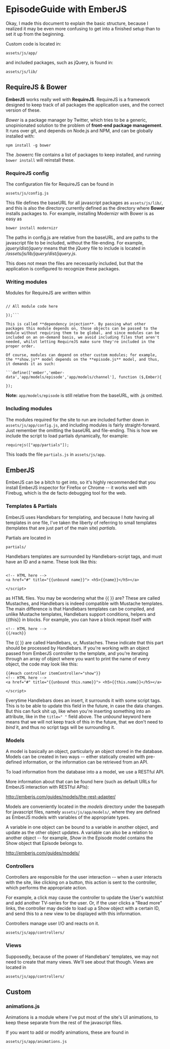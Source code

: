# EpisodeGuide with EmberJS

Okay, I made this document to explain the basic structure, because I realized it may be even more confusing to get into a finished setup than to set it up from the beginning.

Custom code is located in:

`assets/js/app/`

and included packages, such as jQuery, is found in:

`assets/js/lib/`

## RequireJS & Bower
**EmberJS** works really well with **RequireJS**. RequireJS is a framework designed to keep track of all packages the application uses, and the correct version of these. 

*Bower* is a package manager by Twitter, which tries to be a generic, unopinionated solution to the problem of **front-end package management**. It runs over git, and depends on Node.js and NPM, and can be globally installed with:

`npm install -g bower`

The .bowerrc file contains a list of packages to keep installed, and running `bower install` will reinstall these.

### RequireJS config

The configuration file for RequireJS can be found in

`assets/js/config.js`

This file defines the baseURL for all javascript packages as `assets/js/lib/`, and this is also the directory currently defined as the directory where **Bower** installs packages to. For example, installing Modernizr with Bower is as easy as

`bower install modernizr`

The paths in config.js are relative from the baseURL, and are paths to the javascript file to be included, without the file-ending. For example, *jquery/dist/jquery* means that the jQuery file to include is located in */assets/js/lib/jquery/dist/jquery.js*.

This does not mean the files are necessarily included, but that the application is configured to recognize these packages. 

### Writing modules

Modules for RequireJS are written within

```define(['jquery','handlebars'], function ($,handlebars) {

// All module code here

});```

This is called **dependency injection**. By passing what other packages this module depends on, those objects can be passed to the module without requiring them to be global, and since modules can be included on an on-demand basis, we avoid including files that aren't needed, whilst letting RequireJS make sure they're included in the proper order. 

Of course, modules can depend on other custom modules; for example, the **show.js** model depends on the **episode.js** model, and thus, it demands it as such:

```define(['ember','ember-data','app/models/episode','app/models/channel'], function ($,Ember){

});
```

**Note:** `app/models/episode` is still relative from the baseURL, with .js omitted.



### Including modules
The modules required for the site to run are included further down in `assets/js/app/config.js`, and including modules is fairly straight-forward. Just remember the omitting the baseURL and file-ending. This is how we include the script to load partials dynamically, for example:

`requirejs(["app/partials"]);`

This loads the file `partials.js` in `assets/js/app`.

## EmberJS
EmberJS can be a bitch to get into, so it's highly recommended that you install EmberJS inspector for Firefox or Chrome -- it works well with Firebug, which is the de facto debugging tool for the web.

### Templates & Partials
EmberJS uses Handlebars for templating, and because I *hate* having all templates in one file, I've taken the liberty of referring to small templates (templates that are just part of the main site) *partials*.

Partials are located in

`partials/`

Handlebars templates are surrounded by Handlebars-script tags, and must have an ID and a name. These look like this:

```<script id="grid-template" type="text/x-handlebars-template" data-template-name="shows">

<!-- HTML here -->
<a href="#" title="{{unbound name}}"> <h5>{{name}}</h5></a>

</script>
```

as HTML files. You may be wondering what the {{ }} are? These are called Mustaches, and Handlebars is indeed compatible with Mustache templates. The main difference is that Handlebars templates can be compiled, and unlike Mustache templates, Handlebars support conditions, helpers and {{this}} in blocks. For example, you can have a block repeat itself with

```{{#each item}}
<!-- HTML here -->
{{/each}}
```

The {{ }} are called Handlebars, or, Mustaches. These indicate that this part should be processed by Handlebars. If you're working with an object passed from EmberJS controller to the template, and you're iterating through an array of object where you want to print the name of every object, the code may look like this:

```<script id="grid-template" type="text/x-handlebars-template" data-template-name="shows">
{{#each controller itemController="show"}}
<!-- HTML here -->
<a href="#" title="{{unbound this.name}}"> <h5>{{this.name}}</h5></a>

</script>
```
Everytime Handlebars does an insert, it surrounds it with some script tags. This is to be able to update this field in the future, in case the data changes. But this can fuck shit up, like when you're inserting something into an attribute, like in the `title=" "` field above. The *unbound* keyword here means that we will not keep track of this in the future, that we don't need to *bind* it, and thus no script tags will be surrounding it. 

### Models
A model is basically an object, particularly an object stored in the database. Models can be created in two ways -- either statically created with pre-defined information, or the information can be retrieved from an API. 

To load information from the database into a a model, we use a RESTful API. 

More information about that can be found here (such as default URLs for EmberJS interaction with RESTful APIs):

http://emberjs.com/guides/models/the-rest-adapter/

Models are conveniently located in the *models* directory under the basepath for javascript files, namely `assets/js/app/models/`, where they are defined as EmberJS models with variables of the appropriate types.

A variable in one object can be bound to a variable in another object, and update as the other object updates. A variable can also be a relation to another object -- for example, *Show* in the Episode model contains the Show object that Episode belongs to.

http://emberjs.com/guides/models/

### Controllers

Controllers are responsible for the user interaction -- when a user interacts with the site, like clicking on a button, this action is sent to the controller, which performs the appropriate action.

For example, a click may cause the controller to update the User's watchlist and add another TV-series for the user. Or, if the user clicks a "Read more" links, the controller may decide to load up a Show object with a certain ID, and send this to a new view to be displayed with this information.

Controllers manage user I/O and reacts on it.

`assets/js/app/controllers/`

### Views

Supposedly, because of the power of Handlebars' templates, we may not need to create that many views. We'll see about that though. Views are located in

`assets/js/app/controllers/`

## Custom

### animations.js

Animations is a module where I've put most of the site's UI animations, to keep these separate from the rest of the javascript files. 

If you want to add or modify animations, these are found in 

`assets/js/app/animations.js` 
